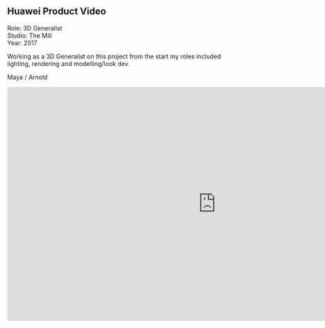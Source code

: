 ## Huawei Product Video

Role: 3D Generalist  
Studio: The Mill  
Year: 2017  

Working as a 3D Generalist on this project from the start my roles included lighting, rendering and modelling/look dev.

Maya / Arnold 

<div class="video-responsive">
<iframe src='https://player.vimeo.com/video/241180132' width="960" height="540" frameborder='0' webkitAllowFullScreen mozallowfullscreen allowFullScreen></iframe>
</div>